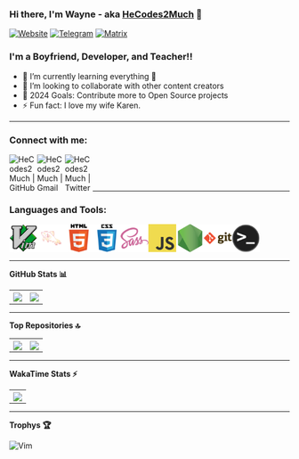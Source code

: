 ### Hi there, I'm Wayne - aka [HeCodes2Much][website] 👋

[![Website](https://img.shields.io/badge/Find%20on-Github-red.svg?colorA=434c5e&colorB=ff59f9&logo=github&style=flat-square)][website]
[![Telegram](https://img.shields.io/badge/Chat%20on-Telegram-red.svg?colorA=434c5e&colorB=ff59f9&logo=telegram&style=flat-square)][telegram]
[![Matrix](https://img.shields.io/badge/Chat%20on-Matrix-red.svg?colorA=434c5e&colorB=ff59f9&logo=matrix&style=flat-square)][matrix]

### I'm a Boyfriend, Developer, and Teacher!!

- 🌱 I’m currently learning everything 🤣
- 👯 I’m looking to collaborate with other content creators
- 🥅 2024 Goals: Contribute more to Open Source projects
- ⚡ Fun fact: I love my wife Karen.

---

### Connect with me:

[<img align="left" alt="HeCodes2Much | GitHub" width="50px" src="https://img.icons8.com/nolan/64/github.png" />][website]
[<img align="left" alt="HeCodes2Much | Gmail" width="50px" src="https://img.icons8.com/nolan/64/gmail.png" />][email]
[<img align="left" alt="HeCodes2Much | Twitter" width="50px" src="https://img.icons8.com/nolan/64/telegram-app.png" />][telegram]

[website]: https://github.com/HeCodes2Much/
[email]: mailto:wayne6324@gmail.com
[telegram]: https://t.me/HeCodes2Much
[matrix]: https://matrix.to/#/@HeCodes2Much:kde.org

<br />
<br />
<br />

---

### Languages and Tools:

<img align="left" alt="Vim" width="50px" src="https://raw.githubusercontent.com/github/explore/80688e429a7d4ef2fca1e82350fe8e3517d3494d/topics/vim/vim.png" />
<img align="left" alt="Fish" width="50px" src="https://raw.githubusercontent.com/github/explore/80688e429a7d4ef2fca1e82350fe8e3517d3494d/topics/fish/fish.png" />
<img align="left" alt="HTML5" width="50px" src="https://raw.githubusercontent.com/github/explore/80688e429a7d4ef2fca1e82350fe8e3517d3494d/topics/html/html.png" />
<img align="left" alt="CSS3" width="50px" src="https://raw.githubusercontent.com/github/explore/80688e429a7d4ef2fca1e82350fe8e3517d3494d/topics/css/css.png" />
<img align="left" alt="Sass" width="50px" src="https://raw.githubusercontent.com/github/explore/80688e429a7d4ef2fca1e82350fe8e3517d3494d/topics/sass/sass.png" />
<img align="left" alt="JavaScript" width="50px" src="https://raw.githubusercontent.com/github/explore/80688e429a7d4ef2fca1e82350fe8e3517d3494d/topics/javascript/javascript.png" />
<img align="left" alt="Node.js" width="50px" src="https://raw.githubusercontent.com/github/explore/80688e429a7d4ef2fca1e82350fe8e3517d3494d/topics/nodejs/nodejs.png" />
<img align="left" alt="Git" width="50px" src="https://raw.githubusercontent.com/github/explore/80688e429a7d4ef2fca1e82350fe8e3517d3494d/topics/git/git.png" />
<img align="left" alt="Terminal" width="50px" src="https://raw.githubusercontent.com/github/explore/80688e429a7d4ef2fca1e82350fe8e3517d3494d/topics/terminal/terminal.png" />

<br />
<br />
<br />

---

**GitHub Stats 📊**

<table>
  <tr>
    <td><img align="center" src="https://github-readme-stats.vercel.app/api?username=HeCodes2Much&theme=transparent&show_icons=true&count_private=true&hide_border=true&include_all_commits=true&layout=compact" /></td>
    <td><img align="center" src="https://github-readme-stats.vercel.app/api/top-langs/?username=HeCodes2Much&theme=transparent&show_icons=true&count_private=true&hide_border=true&include_all_commits=true&layout=compact" /></td>
  </tr>
</table>


---

**Top Repositories 🔝**

<table>
  <tr>
    <td>
      <a href="https://github.com/HeCodes2Much/ArchLinux_Repo">
        <img align="center" src="https://github-readme-stats.vercel.app/api/pin/?username=HeCodes2Much&repo=ArchLinux_Repo&theme=transparent&show_icons=true&count_private=true&hide_border=true&include_all_commits=true&layout=compact" />
      </a>
    </td>  
    <td>
      <a href="https://github.com/HeCodes2Much/DotFiles_PacmanBase">
        <img align="center" src="https://github-readme-stats.vercel.app/api/pin/?username=HeCodes2Much&repo=DotFiles_PacmanBase&theme=transparent&show_icons=true&count_private=true&hide_border=true&include_all_commits=true&layout=compact" />
      </a>
    </td>
  </tr>
</table>


---

**WakaTime Stats ⚡**

<table>
  <tr>
    <td><img align="center" src="https://github-readme-stats.vercel.app/api/wakatime?username=therepoclub&theme=transparent&show_icons=true&count_private=true&hide_border=true&include_all_commits=true&custom_title=HeCodes2Much%27s+WakaTime+Stats&layout=compact" /></td>
  </tr>
</table>

---

**Trophys 🏆**

<img align="left" alt="Vim" width="1200px" src="https://github-profile-trophy.vercel.app/?username=HeCodes2Much&theme=transparent&margin-w=15&margin-h=8&column=9" />
